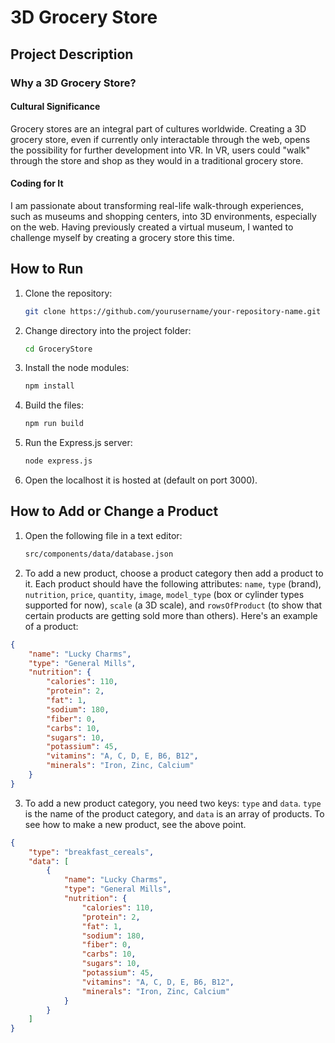 # 3D Grocery Store 

## Project Description

### Why a 3D Grocery Store?

#### Cultural Significance
Grocery stores are an integral part of cultures worldwide. Creating a 3D grocery store, even if currently only interactable through the web, opens the possibility for further development into VR. In VR, users could "walk" through the store and shop as they would in a traditional grocery store.

#### Coding for It
I am passionate about transforming real-life walk-through experiences, such as museums and shopping centers, into 3D environments, especially on the web. Having previously created a virtual museum, I wanted to challenge myself by creating a grocery store this time.

## How to Run

1. Clone the repository:
    ```sh
    git clone https://github.com/yourusername/your-repository-name.git
    ```

2. Change directory into the project folder:
    ```sh
    cd GroceryStore
    ```

3. Install the node modules:
    ```sh
    npm install
    ```

4. Build the files:
    ```sh
    npm run build
    ```

5. Run the Express.js server:
    ```sh
    node express.js
    ```

6. Open the localhost it is hosted at (default on port 3000).

## How to Add or Change a Product

1. Open the following file in a text editor:
    ```sh
    src/components/data/database.json
    ```

2. To add a new product, choose a product category then add a product to it. Each product should have the following attributes: `name`, `type` (brand), `nutrition`, `price`, `quantity`, `image`, `model_type` (box or cylinder types supported for now), `scale` (a 3D scale), and `rowsOfProduct` (to show that certain products are getting sold more than others).
Here's an example of a product:

```json
{
    "name": "Lucky Charms",
    "type": "General Mills",
    "nutrition": {
        "calories": 110,
        "protein": 2,
        "fat": 1,
        "sodium": 180,
        "fiber": 0,
        "carbs": 10,
        "sugars": 10,
        "potassium": 45,
        "vitamins": "A, C, D, E, B6, B12",
        "minerals": "Iron, Zinc, Calcium"
    }
}
```
3. To add a new product category, you need two keys: `type` and `data`. `type` is the name of the product category, and `data` is an array of products. To see how to make a new product, see the above point.

```json
{
    "type": "breakfast_cereals",
    "data": [
        {
            "name": "Lucky Charms",
            "type": "General Mills",
            "nutrition": {
                "calories": 110,
                "protein": 2,
                "fat": 1,
                "sodium": 180,
                "fiber": 0,
                "carbs": 10,
                "sugars": 10,
                "potassium": 45,
                "vitamins": "A, C, D, E, B6, B12",
                "minerals": "Iron, Zinc, Calcium"
            }
        }
    ]
}
```